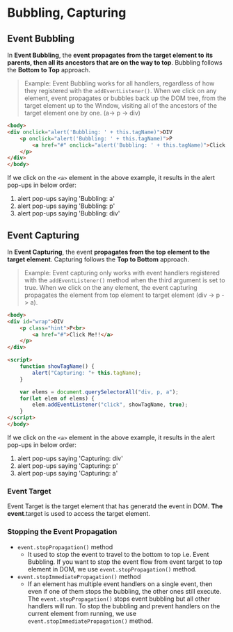 # Bubbling, Capturing
## Event Bubbling
In **Event Bubbling**, the **event propagates from the target element to its parents, then all its ancestors that are on the way to top**. Bubbling follows the **Bottom to Top** approach.
>Example: Event Bubbling works for all handlers, regardless of how they registered with the `addEventListener()`. When we click on any element, event propagates or bubbles back up the DOM tree, from the target element up to the Window, visiting all of the ancestors of the target element one by one. (a-> p -> div)

```html
<body>
<div onclick="alert('Bubbling: ' + this.tagName)">DIV
    <p onclick="alert('Bubbling: ' + this.tagName)">P
        <a href="#" onclick="alert('Bubbling: ' + this.tagName)">Click Me!!</a>
    </p>
</div>
</body>
```

If we click on the `<a>` element in the above example, it results in the alert pop-ups in below order:
1) alert pop-ups saying 'Bubbling: a'
2) alert pop-ups saying 'Bubbling: p'
3) alert pop-ups saying 'Bubbling: div'


## Event Capturing
In **Event Capturing**, the event **propagates from the top element to the target element**. Capturing follows the **Top to Bottom** approach.
>Example: Event capturing only works with event handlers registered with the `addEventListener()` method when the third argument is set to true. When we click on the any element, the event capturing propagates the element from top element to target element (div -> p -> a).

```html
<body>
<div id="wrap">DIV
    <p class="hint">P<br>
        <a href="#">Click Me!!</a>
    </p>
</div>

<script>
    function showTagName() {
        alert("Capturing: "+ this.tagName);
    }

    var elems = document.querySelectorAll("div, p, a");
    for(let elem of elems) {
        elem.addEventListener("click", showTagName, true);
    }
</script>
</body>
```

If we click on the `<a>` element in the above example, it results in the alert pop-ups in below order:
1) alert pop-ups saying 'Capturing: div'
2) alert pop-ups saying 'Capturing: p'
3) alert pop-ups saying 'Capturing: a'

### Event Target
Event Target is the target element that has generatd the event in DOM. **The event**.target is used to access the target element.

### Stopping the Event Propagation
- `event.stopPropagation()` method
    - It used to stop the event to travel to the bottom to top i.e. Event Bubbling. If you want to stop the event flow from event target to top element in DOM, we use `event.stopPropagation()` method.
- `event.stopImmediatePropagation()` method
    - If an element has multiple event handlers on a single event, then even if one of them stops the bubbling, the other ones still execute. The `event.stopPropagation()` stops event bubbling but all other handlers will run. To stop the bubbling and prevent handlers on the current element from running, we use `event.stopImmediatePropagation()` method.